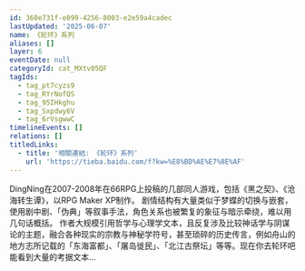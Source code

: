 ```yaml
---
id: 360e731f-e099-4256-8003-e2e59a4cadec
lastUpdated: '2025-06-07'
name: 《轮环》系列
aliases: []
layer: 6
eventDate: null
categoryId: cat_MXtv05QF
tagIds:
  - tag_pt7cyzs9
  - tag_RYrNofQS
  - tag_95IHkghu
  - tag_Sxpdwy6V
  - tag_6rVsgwwC
timelineEvents: []
relations: []
titledLinks:
  - title: '相關連結: 《轮环》系列'
    url: 'https://tieba.baidu.com/f?kw=%E8%BD%AE%E7%8E%AF'
---
```

DingNing在2007-2008年在66RPG上投稿的几部同人游戏，包括《黑之契》、《沧海转生谭》，以RPG Maker XP制作。 剧情结构有大量类似于梦蝶的切换与嵌套，使用剧中剧、「伪典」等叙事手法，角色关系也被繁复的象征与暗示牵绕，难以用几句话概括。 作者大规模引用哲学与心理学文本，且反复涉及比较神话学与阴谋论的主题，融合各种现实的宗教与神秘学符号，甚至琐碎的历史传言，例如舟山的地方志所记载的「东海富都」、「屠岛徙民」、「北江古祭坛」等等。现在你去轮环吧能看到大量的考据文本…
